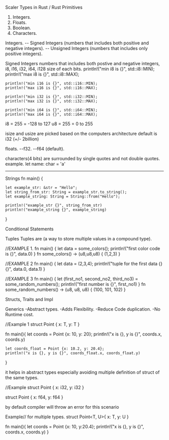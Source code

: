 Scaler Types in Rust / Rust Primitives
1. Integers.
2. Floats.
3. Boolean.
4. Characters.

Integers.
-- Signed Integers (numbers that includes both positive and negative integers).
-- Unsigned Integers (numbers that includes only positive integers).

Signed Integers 
numbers that includes both postive and negative integers, i8, i16, i32, i64, i128
size of each bits.
    println!("min i8 is {}", std::i8::MIN);
    println!("max i8 is {}", std::i8::MAX);

    println!("min i16 is {}", std::i16::MIN);
    println!("max i16 is {}", std::i16::MAX);

    println!("min i32 is {}", std::i32::MIN);
    println!("max i32 is {}", std::i32::MAX);

    println!("min i64 is {}", std::i64::MIN);
    println!("max i64 is {}", std::i64::MAX);

i8 = 255 = -128 to 127
u8 = 255 = 0 to 255

isize and usize are picked based on the computers architecture
default is i32 (+/- 2billion)

floats.
--f32.
--f64 (default).


characters(4 bits) are surrounded by single quotes and not double quotes.
example.
let name: char = 'a'


---------------------------------------------------

Strings
fn main() {

    let example_str: &str = "Hello";
    let string_from_str: String = example_str.to_string();
    let example_string: String = String::from("Hello");

    println!("example_str {}", string_from_str)
    println!("example_string {}", example_string)
}


Conditional Statements

Tuples 
Tuples are (a way to store multiple values in a compound type).

//EXAMPLE 1.
fn main() {
    let data = some_colors();
    println!("first color code is {}", data.0)
}
fn some_colors() -> (u8,u8,u8) {
    (1,2,3)
}

//EXAMPLE 2
fn main() {
    let data = (2,3,4);
    println!("tuple for the first data {} {}", data.0, data.1)
}

//EXAMPLE 3
fn main() {
    let (first_no1, second_no2, third_no3) = some_random_numbers();
    println!("first number is {}", first_no1)
}
fn some_random_numbers() -> (u8, u8, u8) {
   (100, 101, 102)
}

Structs, Traits and Impl

Generics
-Abstract types.
-Adds Flexibility.
-Reduce Code duplication.
-No Runtime cost.

//Example 1
struct Point<T> {
    x: T,
    y: T
}

fn main(){
    let coords = Point {x: 10, y: 20};
    println!("x is {}, y is {}", coords.x, coords.y)

    let coords_float = Point {x: 10.2, y: 20.4};
    println!("x is {}, y is {}", coords_float.x, coords_float.y)
}

it helps in abstract types especially avoiding multiple definition of struct of the same types.

//Example
struct Point {
    x: i32,
    y: i32
}

struct Point {
    x: f64,
    y: f64
}

by default compiler will throw an error for this scenario

Example// for multiple types.
struct Point<T, U>{
    x: T,
    y: U
}

fn main(){
    let coords = Point {x: 10, y:20.4};
    println!("x is {}, y is {}", coords.x, coords.y)
}